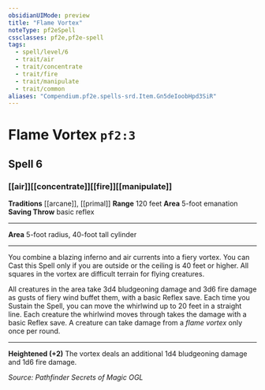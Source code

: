 ```yaml
---
obsidianUIMode: preview
title: "Flame Vortex"
noteType: pf2eSpell
cssclasses: pf2e,pf2e-spell
tags:
  - spell/level/6
  - trait/air
  - trait/concentrate
  - trait/fire
  - trait/manipulate
  - trait/common
aliases: "Compendium.pf2e.spells-srd.Item.Gn5deIoobHpd3SiR" 
---
```

# Flame Vortex  `pf2:3`  
## Spell 6
### [[air]][[concentrate]][[fire]][[manipulate]]
**Traditions** [[arcane]], [[primal]]
**Range** 120 feet
**Area** 5-foot emanation
**Saving Throw** basic reflex
* * * 
**Area** 5-foot radius, 40-foot tall cylinder

* * *

You combine a blazing inferno and air currents into a fiery vortex. You can Cast this Spell only if you are outside or the ceiling is 40 feet or higher. All squares in the vortex are difficult terrain for flying creatures.

All creatures in the area take 3d4 bludgeoning damage and 3d6 fire damage as gusts of fiery wind buffet them, with a basic Reflex save. Each time you Sustain the Spell, you can move the whirlwind up to 20 feet in a straight line. Each creature the whirlwind moves through takes the damage with a basic Reflex save. A creature can take damage from a _flame vortex_ only once per round.

* * *

**Heightened (+2)** The vortex deals an additional 1d4 bludgeoning damage and 1d6 fire damage.

*Source: Pathfinder Secrets of Magic*
*OGL*